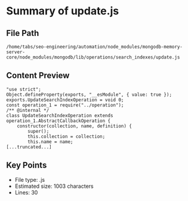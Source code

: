 # Summary of update.js
  
## File Path
`/home/tabs/seo-engineering/automation/node_modules/mongodb-memory-server-core/node_modules/mongodb/lib/operations/search_indexes/update.js`

## Content Preview
```
"use strict";
Object.defineProperty(exports, "__esModule", { value: true });
exports.UpdateSearchIndexOperation = void 0;
const operation_1 = require("../operation");
/** @internal */
class UpdateSearchIndexOperation extends operation_1.AbstractCallbackOperation {
    constructor(collection, name, definition) {
        super();
        this.collection = collection;
        this.name = name;
[...truncated...]
```

## Key Points
- File type: .js
- Estimated size: 1003 characters
- Lines: 30

